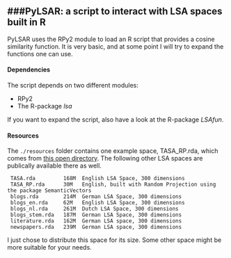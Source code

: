 ###PyLSAR: a script to interact with LSA spaces built in R
------------

PyLSAR uses the RPy2 module to load an R script that provides a cosine similarity function. It is very basic, and at some point I will try to expand the functions one can use.


#### Dependencies
The script depends on two different modules:
  
  - RPy2
  - The R-package *lsa*

If you want to expand the script, also have a look at the R-package *LSAfun*.


#### Resources
The `./resources` folder contains one example space, TASA_RP.rda, which comes from [this open directory](http://www.lingexp.uni-tuebingen.de/z2/LSAspaces/). The following other LSA spaces are publically available there as well.

```
 TASA.rda         168M  English LSA Space, 300 dimensions
 TASA_RP.rda      30M   English, built with Random Projection using the package SemanticVectors
 blogs.rda        214M  German LSA Space, 300 dimensions
 blogs_en.rda     62M   English LSA Space, 300 dimensions
 blogs_nl.rda     261M  Dutch LSA Space, 300 dimensions
 blogs_stem.rda   187M  German LSA Space, 300 dimensions
 literature.rda   162M  German LSA space, 300 dimensions
 newspapers.rda   239M  German LSA space, 300 dimensions
```

I just chose to distribute this space for its size. Some other space might be more suitable for your needs.